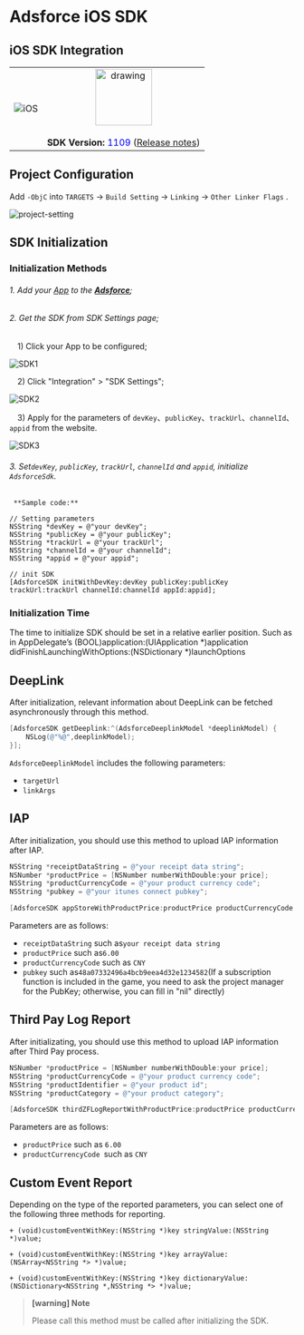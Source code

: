 # Adsforce iOS SDK

## iOS SDK Integration

|                 |                                                              |
| :-------------: | :----------------------------------------------------------: |
| ![iOS](iOS.PNG) | <img src="logo.png" alt="drawing" style="width:100px;"/> <br><br>**SDK Version:**  <span style="color: blue;">1109</span> ([Release notes](/sdk-integrations/quick-start/Changelog/README.md)) |



Project Configuration
---------------------

Add `-ObjC` into `TARGETS` → `Build Setting` → `Linking` → `Other Linker Flags` .

![project-setting](project-setting.png)

SDK Initialization
------------------

### Initialization Methods

###### 1. Add your [App](../../../get-started/add-apps/README.md) to the **[Adsforce](https://tmp-portal.adsforce.io/login)**;

###### 2. Get the SDK from SDK Settings page;

&ensp;&ensp;1) Click your App to be configured;

![SDK1](SDK1.png)

&ensp;&ensp;2) Click "Integration" > "SDK Settings";

![SDK2](SDK2.png)

&ensp;&ensp;3) Apply for the parameters of `devKey`、`publicKey`、`trackUrl`、`channelId`、`appid` from the website.

![SDK3](SDK3.png)

###### 3. Set`devKey`, `publicKey`, `trackUrl`, `channelId` and `appid`, initialize `AdsforceSdk`.

```
 **Sample code:**

// Setting parameters
NSString *devKey = @"your devKey";
NSString *publicKey = @"your publicKey";
NSString *trackUrl = @"your trackUrl";
NSString *channelId = @"your channelId";
NSString *appid = @"your appid";

// init SDK
[AdsforceSDK initWithDevKey:devKey publicKey:publicKey trackUrl:trackUrl channelId:channelId appId:appid];
```

### Initialization Time

The time to initialize SDK should be set in a relative earlier position. Such as in AppDelegate’s (BOOL)application:(UIApplication *)application didFinishLaunchingWithOptions:(NSDictionary *)launchOptions

## DeepLink

After initialization, relevant information about DeepLink can be fetched asynchronously  through this method.

```objective-c
[AdsforceSDK getDeeplink:^(AdsforceDeeplinkModel *deeplinkModel) {
    NSLog(@"%@",deeplinkModel);
}];
```

`AdsforceDeeplinkModel` includes the following parameters:

- `targetUrl`
- `linkArgs`

## IAP

After initialization, you should use this method to upload IAP information after IAP.

```objective-c
NSString *receiptDataString = @"your receipt data string";
NSNumber *productPrice = [NSNumber numberWithDouble:your price];
NSString *productCurrencyCode = @"your product currency code";
NSString *pubkey = @"your itunes connect pubkey";

[AdsforceSDK appStoreWithProductPrice:productPrice productCurrencyCode:productCurrencyCode receiptDataString:receiptDataString pubkey:pubkey params:nil];

```
Parameters are as follows:

- `receiptDataString`  such as`your receipt data string`
- `productPrice` such as`6.00`
- `productCurrencyCode` such as `CNY`
- `pubkey`  such as`48a07332496a4bcb9eea4d32e1234582`(If a subscription function is included in the game, you need to ask the project manager for the PubKey; otherwise, you can fill in "nil" directly)

## Third Pay Log Report

After initializating, you should use this method to upload IAP information after Third Pay process.

```objective-c
NSNumber *productPrice = [NSNumber numberWithDouble:your price];
NSString *productCurrencyCode = @"your product currency code";
NSString *productIdentifier = @"your product id";
NSString *productCategory = @"your product category";

[AdsforceSDK thirdZFLogReportWithProductPrice:productPrice productCurrencyCode:productCurrencyCode productIdentifier:productIdentifier productCategory:productCategory];
```

Parameters are as follows:

- `productPrice` such as `6.00`
- `productCurrencyCode `such as `CNY`

Custom Event Report
-------------------

Depending on the type of the reported parameters, you can select one of the following three methods for reporting.

```
+ (void)customEventWithKey:(NSString *)key stringValue:(NSString *)value;

+ (void)customEventWithKey:(NSString *)key arrayValue:(NSArray<NSString *> *)value;

+ (void)customEventWithKey:(NSString *)key dictionaryValue:(NSDictionary<NSString *,NSString *> *)value;
```
> **[warning] Note**
>
> Please call this method must be called after initializing the SDK.
